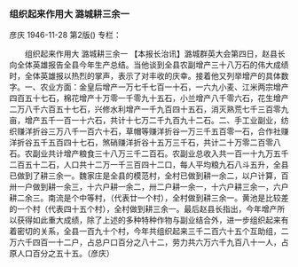 ### 组织起来作用大  潞城耕三余一
彦庆
1946-11-28
第2版()
专栏：

　　组织起来作用大
    潞城耕三余一
    【本报长治讯】潞城群英大会第四日，赵县长向全体英雄报告全县今年生产总结。当他谈到全县农副增产三十八万石的伟大成绩时，全体英雄报以热烈的掌声，表示了对丰收的庆幸。接着他又列举增产的具体数字。一、农业方面：金皇后增产一万七千七百一十石，一六九小麦、江米两宗增产四百五十七石，棉花增产十万零一千零九十五石，小兰增产八千零六石，花生增产二万八千六百五十七石，兴修水利增产一千九百四十五石，消灭熟荒七千三百零九亩，增产五千一百一十六石，共计十七万二千九百九十二石。二、手工业副业，纺织赚洋折谷三万八千一百六十石，草帽等赚洋折谷一万三千五百零一石，合作社赚洋折谷五千五百四十七石，煞硝赚洋折谷十五万三千石，共计二十万零二百零八石。农副业共计增产粮食三十八万三千二百石。农副业总收入共一百一十九万五千二百五十二石，人口共十二万一千三百四十二口，每人平均粮九石八斗五升，全县已做到了耕三余一。魏家庄是全县的模范村，全村已做到耕一余二，以户计算，百卅一户做到耕一余三，十六户耕一余二，卅二户耕一余一，十六户耕三余一，六户耕二余三。南流是个中等村，（代表廿一个村），全村做到耕三余一。黄池是比较差的一个村（代表四十五个村），全村做到耕三余一。最后赵县长指出，今年增产所以获得如此重大成绩，除了上述的多种特种作物与副业结合外，进一步组织起来有着密切的关系，全县一百九十个村，今年共组织起来三千二百六十五个互助组，二万六千四百一十二户，占总户口百分之八十二，劳力共六万六千九百八十一人，占原人口百分之五十五。（彦庆）
